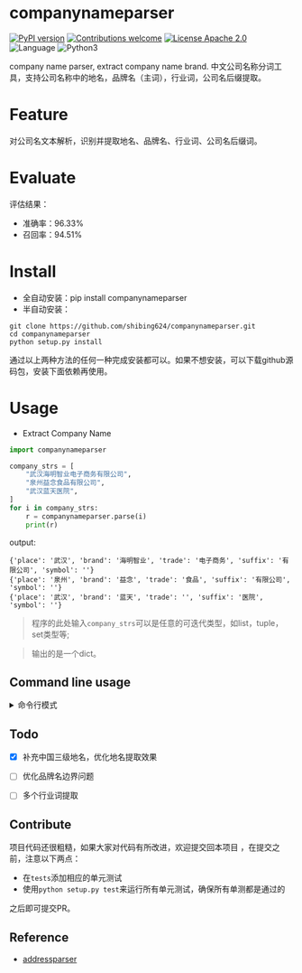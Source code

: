 # companynameparser
[![PyPI version](https://badge.fury.io/py/companynameparser.svg)](https://badge.fury.io/py/companynameparser)
[![Contributions welcome](https://img.shields.io/badge/contributions-welcome-brightgreen.svg)](CONTRIBUTING.md)
[![License Apache 2.0](https://img.shields.io/badge/license-Apache%202.0-blue.svg)](LICENSE)
![Language](https://img.shields.io/badge/Language-Python-blue.svg)
![Python3](https://img.shields.io/badge/Python-3.X-red.svg)

company name parser, extract company name brand. 中文公司名称分词工具，支持公司名称中的地名，品牌名（主词），行业词，公司名后缀提取。

# Feature

对公司名文本解析，识别并提取地名、品牌名、行业词、公司名后缀词。

# Evaluate

评估结果：
- 准确率：96.33%
- 召回率：94.51%

# Install

- 全自动安装：pip install companynameparser
- 半自动安装：
```
git clone https://github.com/shibing624/companynameparser.git
cd companynameparser
python setup.py install
```
通过以上两种方法的任何一种完成安装都可以。如果不想安装，可以下载github源码包，安装下面依赖再使用。

# Usage

- Extract Company Name

```python
import companynameparser

company_strs = [
    "武汉海明智业电子商务有限公司",
    "泉州益念食品有限公司",
    "武汉蓝天医院",
]
for i in company_strs:
    r = companynameparser.parse(i)
    print(r)
```

output:
```
{'place': '武汉', 'brand': '海明智业', 'trade': '电子商务', 'suffix': '有限公司', 'symbol': ''}
{'place': '泉州', 'brand': '益念', 'trade': '食品', 'suffix': '有限公司', 'symbol': ''}
{'place': '武汉', 'brand': '蓝天', 'trade': '', 'suffix': '医院', 'symbol': ''}
```
> 程序的此处输入`company_strs`可以是任意的可迭代类型，如list，tuple，set类型等;

> 输出的是一个dict。


## Command line usage

<details>
<summary>命令行模式</summary>

支持批量提取地址的省市区信息：
```
python3 -m companynameparser company_demo.txt -o out.csv

usage: python3 -m companynameparser [-h] -o OUTPUT input
@description:

positional arguments:
  input                 the input file path, file encode need utf-8.

optional arguments:
  -h, --help            show this help message and exit
  -o OUTPUT, --output OUTPUT
                        the output file path.
```
> 输入文件：`company_demo.txt`；输出文件：`out.csv`，地名、品牌名、行业名、后缀名以`\t`间隔


</details>

## Todo
- [x] 补充中国三级地名，优化地名提取效果
- [ ] 优化品牌名边界问题
- [ ] 多个行业词提取


## Contribute

项目代码还很粗糙，如果大家对代码有所改进，欢迎提交回本项目
，在提交之前，注意以下两点：

 - 在`tests`添加相应的单元测试
 - 使用`python setup.py test`来运行所有单元测试，确保所有单测都是通过的

之后即可提交PR。

## Reference

* [addressparser](https://github.com/shibing624/addressparser)
